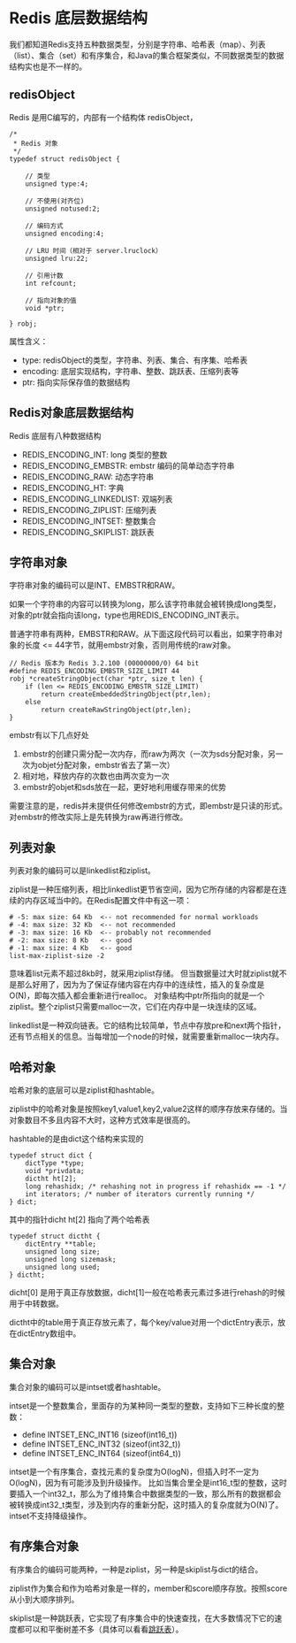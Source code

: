 # Redis 底层数据结构
我们都知道Redis支持五种数据类型，分别是字符串、哈希表（map）、列表（list）、集合（set）和有序集合，和Java的集合框架类似，不同数据类型的数据结构实也是不一样的。

## redisObject
Redis 是用C编写的，内部有一个结构体 redisObject，
```
/*
 * Redis 对象
 */
typedef struct redisObject {
 
    // 类型
    unsigned type:4;        
 
    // 不使用(对齐位)
    unsigned notused:2;
 
    // 编码方式
    unsigned encoding:4;
 
    // LRU 时间（相对于 server.lruclock）
    unsigned lru:22;
 
    // 引用计数
    int refcount;
 
    // 指向对象的值
    void *ptr;
 
} robj;
```
属性含义：
* type: redisObject的类型，字符串、列表、集合、有序集、哈希表
* encoding: 底层实现结构，字符串、整数、跳跃表、压缩列表等
* ptr: 指向实际保存值的数据结构
## Redis对象底层数据结构
Redis 底层有八种数据结构
* REDIS_ENCODING_INT: long 类型的整数
* REDIS_ENCODING_EMBSTR: embstr 编码的简单动态字符串
* REDIS_ENCODING_RAW: 动态字符串
* REDIS_ENCODING_HT: 字典
* REDIS_ENCODING_LINKEDLIST: 双端列表
* REDIS_ENCODING_ZIPLIST: 压缩列表
* REDIS_ENCODING_INTSET: 整数集合
* REDIS_ENCODING_SKIPLIST: 跳跃表

## 字符串对象
字符串对象的编码可以是INT、EMBSTR和RAW。

如果一个字符串的内容可以转换为long，那么该字符串就会被转换成long类型，对象的ptr就会指向该long，type也用REDIS_ENCODING_INT表示。

普通字符串有两种，EMBSTR和RAW。从下面这段代码可以看出，如果字符串对象的长度 <= 44字节，就用embstr对象，否则用传统的raw对象。
```
// Redis 版本为 Redis 3.2.100 (00000000/0) 64 bit
#define REDIS_ENCODING_EMBSTR_SIZE_LIMIT 44
robj *createStringObject(char *ptr, size_t len) {
    if (len <= REDIS_ENCODING_EMBSTR_SIZE_LIMIT)
        return createEmbeddedStringObject(ptr,len);
    else
        return createRawStringObject(ptr,len);
}
```
embstr有以下几点好处
1. embstr的创建只需分配一次内存，而raw为两次（一次为sds分配对象，另一次为objet分配对象，embstr省去了第一次）
2. 相对地，释放内存的次数也由两次变为一次
3. embstr的objet和sds放在一起，更好地利用缓存带来的优势

需要注意的是，redis并未提供任何修改embstr的方式，即embstr是只读的形式。对embstr的修改实际上是先转换为raw再进行修改。
## 列表对象
列表对象的编码可以是linkedlist和ziplist。

ziplist是一种压缩列表，相比linkedlist更节省空间，因为它所存储的内容都是在连续的内存区域当中的。在Redis配置文件中有这一项：
```
# -5: max size: 64 Kb  <-- not recommended for normal workloads
# -4: max size: 32 Kb  <-- not recommended
# -3: max size: 16 Kb  <-- probably not recommended
# -2: max size: 8 Kb   <-- good
# -1: max size: 4 Kb   <-- good
list-max-ziplist-size -2
```
意味着list元素不超过8kb时，就采用ziplist存储。
但当数据量过大时就ziplist就不是那么好用了，因为为了保证存储内容在内存中的连续性，插入的复杂度是O(N)，即每次插入都会重新进行realloc。
对象结构中ptr所指向的就是一个ziplist。整个ziplist只需要malloc一次，它们在内存中是一块连续的区域。

linkedlist是一种双向链表。它的结构比较简单，节点中存放pre和next两个指针，还有节点相关的信息。当每增加一个node的时候，就需要重新malloc一块内存。
## 哈希对象
哈希对象的底层可以是ziplist和hashtable。

ziplist中的哈希对象是按照key1,value1,key2,value2这样的顺序存放来存储的。当对象数目不多且内容不大时，这种方式效率是很高的。

hashtable的是由dict这个结构来实现的
```
typedef struct dict {
    dictType *type;
    void *privdata;
    dictht ht[2];
    long rehashidx; /* rehashing not in progress if rehashidx == -1 */
    int iterators; /* number of iterators currently running */
} dict;
```
其中的指针dicht ht[2] 指向了两个哈希表
```
typedef struct dictht {
    dictEntry **table;
    unsigned long size;
    unsigned long sizemask;
    unsigned long used;
} dictht;
```
dicht[0] 是用于真正存放数据，dicht[1]一般在哈希表元素过多进行rehash的时候用于中转数据。

dictht中的table用于真正存放元素了，每个key/value对用一个dictEntry表示，放在dictEntry数组中。
## 集合对象
集合对象的编码可以是intset或者hashtable。

intset是一个整数集合，里面存的为某种同一类型的整数，支持如下三种长度的整数：
* define INTSET_ENC_INT16 (sizeof(int16_t))
* define INTSET_ENC_INT32 (sizeof(int32_t))
* define INTSET_ENC_INT64 (sizeof(int64_t))

intset是一个有序集合，查找元素的复杂度为O(logN)，但插入时不一定为O(logN)，因为有可能涉及到升级操作。
比如当集合里全是int16_t型的整数，这时要插入一个int32_t，那么为了维持集合中数据类型的一致，那么所有的数据都会被转换成int32_t类型，涉及到内存的重新分配，这时插入的复杂度就为O(N)了。
intset不支持降级操作。
## 有序集合对象
有序集合的编码可能两种，一种是ziplist，另一种是skiplist与dict的结合。

ziplist作为集合和作为哈希对象是一样的，member和score顺序存放。按照score从小到大顺序排列。

skiplist是一种跳跃表，它实现了有序集合中的快速查找，在大多数情况下它的速度都可以和平衡树差不多（具体可以看看[跳跃表](https://redisbook.readthedocs.io/en/latest/internal-datastruct/skiplist.html?spm=a2c4e.11153940.blogcont331962.13.fd244473uYknAj)）。